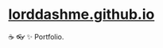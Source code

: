 # [lorddashme.github.io](https://lorddashme.github.io/)

:coffee: :eyeglasses: :sparkles: Portfolio.